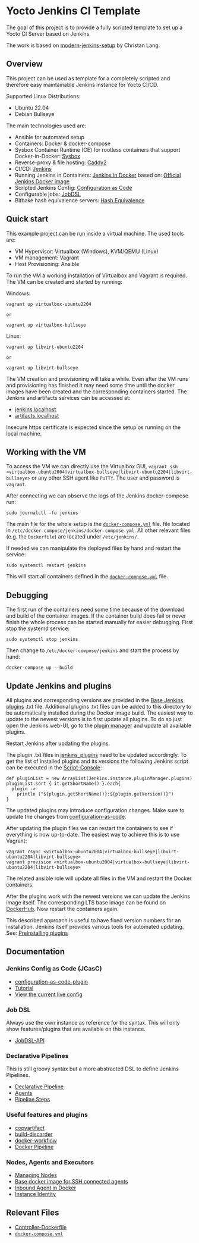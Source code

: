Yocto Jenkins CI Template
=========================

The goal of this project is to provide a fully scripted template to set up a Yocto CI Server
based on Jenkins.

The work is based on [modern-jenkins-setup](https://github.com/langchr86/modern-jenkins-setup)
by Christan Lang.


Overview
--------

This project can be used as template for a completely scripted
and therefore easy maintainable Jenkins instance for Yocto CI/CD.

Supported Linux Distributions:
* Ubuntu 22.04
* Debian Bullseye

The main technologies used are:

* Ansible for automated setup
* Containers: Docker & docker-compose
* Sysbox Container Runtime (CE) for rootless containers that support Docker-in-Docker:
  [Sysbox](https://github.com/nestybox/sysbox)
* Reverse-proxy & file hosting: [Caddy2](https://caddyserver.com/v2)
* CI/CD: [Jenkins](https://www.jenkins.io/)
* Running Jenkins in Containers: [Jenkins in Docker](https://www.jenkins.io/doc/book/installing/docker/)
  based on: [Official Jenkins Docker image](https://github.com/jenkinsci/docker/blob/master/README.md)
* Scripted Jenkins Config: [Configuration as Code](https://plugins.jenkins.io/configuration-as-code/)
* Configurable jobs: [JobDSL](https://plugins.jenkins.io/job-dsl/)
* Bitbake hash equivalence servers: [Hash Equivalence](https://docs.yoctoproject.org/4.0.2/overview-manual/concepts.html?highlight=hash+equivalence#hash-equivalence)



Quick start
-----------

This example project can be run inside a virtual machine.
The used tools are:

* VM Hypervisor: Virtualbox (Windows), KVM/QEMU (Linux)
* VM management: Vagrant
* Host Provisioning: Ansible

To run the VM a working installation of Virtualbox and Vagrant is required.
The VM can be created and started by running:

Windows:
~~~~~~
vagrant up virtualbox-ubuntu2204

or

vagrant up virtualbox-bullseye
~~~~~~

Linux:
~~~~~~
vagrant up libvirt-ubuntu2204

or

vagrant up libvirt-bullseye
~~~~~~

The VM creation and provisioning will take a while.
Even after the VM runs and provisioning has finished it may need some time until the docker images
have been created and the corresponding containers started.
The Jenkins and artifacts services can be accessed at:

* [jenkins.localhost](https://jenkins.localhost/)
* [artifacts.localhost](https://artifacts.localhost/)

Insecure https certificate is expected since the setup os running on the local machine.



Working with the VM
-------------------

To access the VM we can directly use the Virtualbox GUI, `vagrant ssh <virtualbox-ubuntu2004|virtualbox-bullseye|libvirt-ubuntu2204|libvirt-bullseye>` or any other SSH agent like `PuTTY`.
The user and password is `vagrant`.

After connecting we can observe the logs of the Jenkins docker-compose run:

~~~~~~
sudo journalctl -fu jenkins
~~~~~~

The main file for the whole setup is the [`docker-compose.yml`] file.
file located in `/etc/docker-compose/jenkins/docker-compose.yml`.
All other relevant files (e.g. the `Dockerfile`) are located under `/etc/jenkins/`.

If needed we can manipulate the deployed files by hand and restart the service:

~~~~~~
sudo systemctl restart jenkins
~~~~~~

This will start all containers defined in the [`docker-compose.yml`] file.



Debugging
---------

The first run of the containers need some time because of the download and build of the container images.
If the container build does fail or never finish the whole process can be started manually for easier debugging.
First stop the systemd service:

~~~~~~
sudo systemctl stop jenkins
~~~~~~

Then change to `/etc/docker-compose/jenkins` and start the process by hand:

~~~~~~
docker-compose up --build
~~~~~~



Update Jenkins and plugins
--------------------------

All plugins and corresponding versions are provided in the [Base Jenkins plugins] .txt file.
Additional plugins .txt files can be added to this directory to be automatically installed
during the Docker image build.
The easiest way to update to the newest versions is to first update all plugins.
To do so just open the Jenkins web-UI, go to the [plugin manager](https://jenkins.localhost/pluginManager/) and update all available plugins.

Restart Jenkins after updating the plugins.

The plugin .txt files in [jenkins_plugins](ansible/roles/jenkins-controller/files/jenkins_plugins) need to be updated accordingly.
To get the list of installed plugins and its versions the following Jenkins script can be executed
in the [Script-Console](https://jenkins.localhost/manage/script):

~~~
def pluginList = new ArrayList(Jenkins.instance.pluginManager.plugins)
pluginList.sort { it.getShortName() }.each{
  plugin ->
    println ("${plugin.getShortName()}:${plugin.getVersion()}")
}
~~~

The updated plugins may introduce configuration changes. Make sure to update the changes from
[configuration-as-code](https://jenkins.localhost/configuration-as-code/viewExport).

After updating the plugin files we can restart the containers to see if everything is now up-to-date.
The easiest way to achieve this is to use Vagrant:

~~~~~~
vagrant rsync <virtualbox-ubuntu2004|virtualbox-bullseye|libvirt-ubuntu2204|libvirt-bullseye>
vagrant provision <virtualbox-ubuntu2004|virtualbox-bullseye|libvirt-ubuntu2204|libvirt-bullseye>
~~~~~~

The related ansible role will update all files in the VM and restart the Docker containers.

After the plugins work with the newest versions we can update the Jenkins image itself.
The corresponding LTS base image can be found on [DockerHub](https://hub.docker.com/r/jenkins/jenkins/tags?page=1&name=lts-jdk11).
Now restart the containers again.

This described approach is useful to have fixed version numbers for an installation.
Jenkins itself provides various tools for automated updating.
See: [Preinstalling plugins](https://github.com/jenkinsci/docker/blob/master/README.md#preinstalling-plugins)


Documentation
-------------


### Jenkins Config as Code (JCasC)

* [configuration-as-code-plugin](https://github.com/jenkinsci/configuration-as-code-plugin/blob/master/README.md)
* [Tutorial](https://opensource.com/article/20/4/jcasc-jenkins)
* [View the current live config](https://jenkins.localhost/configuration-as-code/viewExport)


### Job DSL

Always use the own instance as reference for the syntax.
This will only show features/plugins that are available on this instance.

* [JobDSL-API](https://jenkins.localhost/plugin/job-dsl/api-viewer/index.html#)


### Declarative Pipelines

This is still groovy syntax but a more abstracted DSL to define Jenkins Pipelines.

* [Declarative Pipeline](https://www.jenkins.io/doc/book/pipeline/syntax/)
* [Agents](https://www.jenkins.io/doc/book/pipeline/syntax/#agent)
* [Pipeline Steps](https://www.jenkins.io/doc/pipeline/steps/)


### Useful features and plugins

* [copyartifact](https://www.jenkins.io/doc/pipeline/steps/copyartifact/)
* [build-discarder](https://plugins.jenkins.io/build-discarder/)
* [docker-workflow](https://www.jenkins.io/doc/pipeline/steps/docker-workflow/)
* [Docker Pipeline](https://www.jenkins.io/doc/book/pipeline/docker/)


### Nodes, Agents and Executors

* [Managing Nodes](https://www.jenkins.io/doc/book/managing/nodes/)
* [Base docker image for SSH connected agents](https://hub.docker.com/r/jenkins/ssh-agent)
* [Inbound Agent in Docker](https://github.com/jenkinsci/remoting/blob/master/docs/inbound-agent.md)
* [Instance Identity](https://jenkins.localhost/instance-identity/)


Relevant Files
--------------

* [Controller-Dockerfile]
* [`docker-compose.yml`]

[Controller-Dockerfile]: ansible/roles/jenkins-controller/files/dockerfiles/jenkins-controller/Dockerfile
[Base Jenkins plugins]: ansible/roles/jenkins-controller/files/jenkins_plugins/00-base.txt
[`docker-compose.yml`]: ansible/templates/example/docker-compose-service/docker-compose.yml
